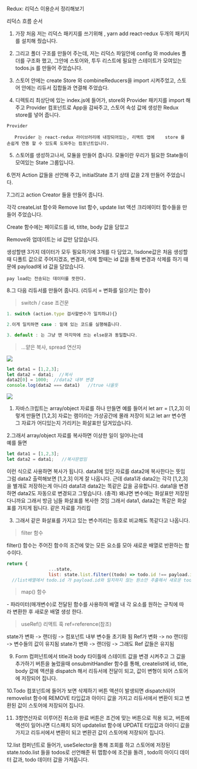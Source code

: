 Redux: 리덕스 이용순서 정리해보기

리덕스 흐름 순서

1. 가장 처음 저는 리덕스 패키지를 쓰기위해 , yarn add react-redux 두개의 패키지를 설치해 줬습니다.

  2. 그리고 폴더 구조를 만들어 주는데, 저는 리덕스 파일안에 config 와 modules 폴더를 구조화 했고, 그안에 스토어와, 투두 리스트에 필요한 스테이트가 모여있는 todos.js 를 만들어 주었습니다.

 3. 스토어 안에는 create Store 와  combineReducers을 import 시켜주었고, 스토어 안에는 리듀서 집합들과 연결해 주었습다.

 4. 디렉토리 최상단에 있는 index.js에 들어가, store와 Provider 패키지를 import 해주고 Provider 컴포넌트로 App을 감싸주고, 스토어 속성 값에 생성한 Redux store를 넣어 줍니다.
 
 ```
Provider

	Provider 는 react-redux 라이브러리에 내장되어있는, 리액트 앱에 	store 를 손쉽게 연동 할 수 있도록 도와주는 컴포넌트입니다.
 ```


5. 스토어를 생성하고나서, 모듈을 만들어 줍니다. 모듈이란 우리가 필요한 State들이 모여있는 State 그룹입니다. 

6.먼저 Action 값들을 선언해 주고,
  initialState 초기 상태 값을 2개 만들어 주었습니다.
 

7.그리고 action Creator 들을 만들어 줍니다.

각각 createList 함수와 Remove list 함수, update list 액션 크리에이터 함수들을 만들어 주었습니다.

Create 함수에는 페이로드를 id, titlte, body 값을 담았고

Remove와 업데이트는 id 값만 담았습니다.

생성할땐 3가지 데이터가 모두 필요하기에 3개를 다 담았고, !isdone값은 처음 생성할때 디폴트 값으로 주어지겠죠, 
변경과, 삭제 할때는 id 값을 통해 변경과 삭제를 하기 때문에 payload에 id 값을 담았습니다.

```
pay load는 전송되는 데이터를 뜻한다.
```

8.그 다음 리듀서를 만들어 줍니다. (리듀서 = 변화를 일으키는 함수)


> switch / case 조건문

```jsx
1. switch (action.type 검사할변수가 일치하냐){} 

2.이게 일치하면 case : 밑에 있는 코드를 실행해줍니다.

3. default : 는 그냥 맨 마지막에 쓰는 else문과 동일합니다.
```






> ...얕은 복사, spread 연산자

![](https://velog.velcdn.com/images/yjw0517/post/cba7437d-8850-43ff-8852-01231c6a93f6/image.png)

```jsx
let data1 = [1,2,3];
let data2 = data1;  //복사
data2[0] = 1000;  //data2 내부 변경
console.log(data2 === data1)   //true 나올듯 
```
![](https://velog.velcdn.com/images/yjw0517/post/cf31f042-9cba-4078-8cf7-3ef9ef3ae5a2/image.png)
1. 자바스크립트는 array/object 자료를 하나 만들면
예를 들어서 let arr = [1,2,3] 이렇게 만들면 
[1,2,3] 자료는 램이라는 가상공간에 몰래 저장이 되고
let arr 변수엔 그 자료가 어디있는지 가리키는 화살표만 담겨있습니다.

2.그래서 array/object 자료를 복사하면 이상한 일이 일어나는데  
예를 들면 

```jsx
let data1 = [1,2,3];
let data2 = data1;   //복사문법임 
```
이런 식으로 사용하면 복사가 됩니다.
data1에 있던 자료를 data2에 복사한다는 뜻임 
그럼 data2 출력해보면 [1,2,3] 이게 잘 나옵니다. 
근데 data1과 data2는 각각 [1,2,3]을 별개로 저장하는게 아니라
data1과 data2는 똑같은 값을 공유합니다.
data1을 변경하면 data2도 자동으로 변경되고 그렇습니다. (충격)
왜냐면 변수에는 화살표만 저장된다니까요
그래서 방금 님들 화살표를 복사한 것임 
그래서 data1, data2는 똑같은 화살표를 가지게 됩니다. 같은 자료를 가리킴 

3. 그래서 같은 화살표를 가지고 있는 변수끼리는 
등호로 비교해도 똑같다고 나옵니다. 


> filter 함수

filter() 함수는 주어진 함수의 조건에 맞는 모든 요소를 모아 새로운 배열로 반환하는 함수이다.


```jsx
return {
                ...state,
                list: state.list.filter((todo) => todo.id !== payload.id)
  //list배열에서 todo.id 가 payload.id와 일치하지 않는 원소만 추출해서 새로운 todo배열을 만듬 이게 곧 todo.id =payload.id 인 것을 제거 }
```

> map() 함수

- 파라미터(매개변수)로 전달된 함수를 사용하여 배열 내 각 요소를 원하는 규칙에 따라 변환한 후 새로운 배열 생성 한다.

>  useRef() 리액트 훅  ref=reference(참조)

state가 변화 -> 랜더링 -> 컴포넌트 내부 변수들 초기화 됨
Ref가 변화 -> no 랜더링 -> 변수들의 값이 유지됨
state가 변화 -> 랜더링 -> 그래도 Ref 값들은 유지됨




9. Form 컴퍼넌트에서 title과 body 타이틀에 스테이트 값을 변경 시켜주고
그 값을 추가하기 버튼을 눌렀을때 onsubmitHandler 함수를 통해, createlist에 id, title, body 값에 액션을 dispatch 해서 
리듀서에 전달이 되고, 값이 변형이 되어 스토어에 저장되어 집니다.


10.Todo	컴포넌트에 들어가 보면
삭제하기 버튼 액션이 발생되면 dispatch되어 removelist 함수에 REMOVE 타입값과 아이디 값을 가지고 리듀서에서 변환이 되고 변환된 값이 스토어에 저장되어 집니다.

11. 3항연산자로 이루어진 취소와 완료 버튼은 조건에 맞는 버튼으로 적용 되고, 버튼에 액션이 일어나면 디스패치 되어 updatelist 함수에 UPDATE 타입값과 아이디 값을 가지고 리듀서에서 변환이 되고 변환괸 값이 스토어에 저장되어 집니다.


12.list 컴퍼넌트로 들어가, useSelector을 통해 조회를 하고 스토어에 저장된 state.todo.list 들을 todos로 선언해준 뒤 
맵함수에 조건을 돌려 , todo의 아이디 데이터 값과, todo 데이터 값을 가져옵니다.


